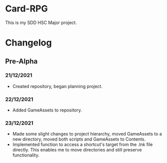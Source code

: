 # Card-RPG
This is my SDD HSC Major project.

# Changelog
## Pre-Alpha
### 21/12/2021
- Created repository, began planning project.
### 22/12/2021
- Added GameAssets to repository.
### 23/12/2021
- Made some slight changes to project hierarchy, moved GameAssets to a new directory, moved both scripts and GameAssets to Contents.
- Implemented function to access a shortcut's target from the .lnk file directly. This enables me to move directories and still preserve functionality.
